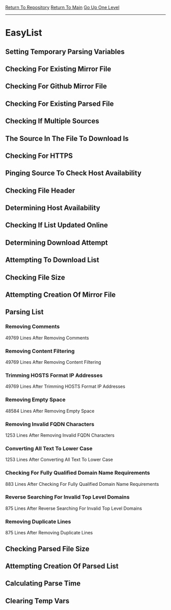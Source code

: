 [Return To Repository](https://github.com/deathbybandaid/piholeparser/)
[Return To Main](https://github.com/deathbybandaid/piholeparser/blob/master/RecentRunLogs/Mainlog.md)
[Go Up One Level](https://github.com/deathbybandaid/piholeparser/blob/master/RecentRunLogs/TopLevelScripts/30-Processing-External-Blacklists.md)
____________________________________
# EasyList
## Setting Temporary Parsing Variables
## Checking For Existing Mirror File
## Checking For Github Mirror File
## Checking For Existing Parsed File
## Checking If Multiple Sources
## The Source In The File To Download Is
## Checking For HTTPS
## Pinging Source To Check Host Availability
## Checking File Header
## Determining Host Availability
## Checking If List Updated Online
## Determining Download Attempt
## Attempting To Download List
## Checking File Size
## Attempting Creation Of Mirror File
## Parsing List
### Removing Comments
49769 Lines After Removing Comments
### Removing Content Filtering
49769 Lines After Removing Content Filtering
### Trimming HOSTS Format IP Addresses
49769 Lines After Trimming HOSTS Format IP Addresses
### Removing Empty Space
48584 Lines After Removing Empty Space
### Removing Invalid FQDN Characters
1253 Lines After Removing Invalid FQDN Characters
### Converting All Text To Lower Case
1253 Lines After Converting All Text To Lower Case
### Checking For Fully Qualified Domain Name Requirements
883 Lines After Checking For Fully Qualified Domain Name Requirements
### Reverse Searching For Invalid Top Level Domains
875 Lines After Reverse Searching For Invalid Top Level Domains
### Removing Duplicate Lines
875 Lines After Removing Duplicate Lines
## Checking Parsed File Size
## Attempting Creation Of Parsed List
## Calculating Parse Time
## Clearing Temp Vars
